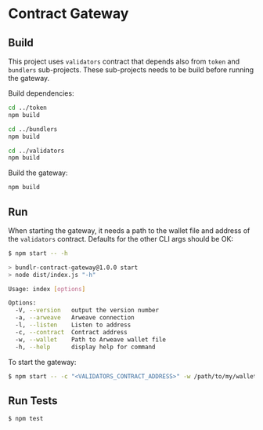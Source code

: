 # Contract Gateway

## Build

This project uses `validators` contract that depends also from `token` and `bundlers` sub-projects. These sub-projects needs to be build before running the gateway.

Build dependencies:

```sh
cd ../token
npm build

cd ../bundlers
npm build

cd ../validators
npm build
```

Build the gateway:

```sh
npm build
```

## Run

When starting the gateway, it needs a path to the wallet file and address of the `validators` contract. Defaults for the other CLI args should be OK:

```sh
$ npm start -- -h

> bundlr-contract-gateway@1.0.0 start
> node dist/index.js "-h"

Usage: index [options]

Options:
  -V, --version   output the version number
  -a, --arweave   Arweave connection
  -l, --listen    Listen to address
  -c, --contract  Contract address
  -w, --wallet    Path to Arweave wallet file
  -h, --help      display help for command
```

To start the gateway:

```sh
$ npm start -- -c "<VALIDATORS_CONTRACT_ADDRESS>" -w /path/to/my/wallet.json
```

## Run Tests

```sh
$ npm test
```
